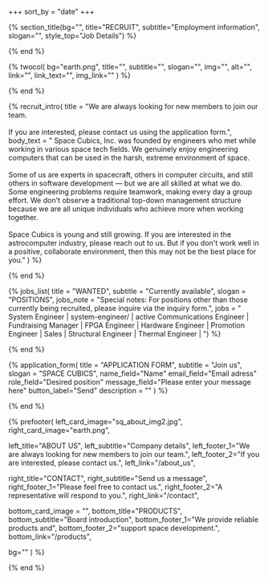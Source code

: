 +++
sort_by = "date"
+++

{% section_title(bg="", title="RECRUIT", subtitle="Employment information", slogan="", style_top="Job Details") %}
<!--display element -->
{% end %}

{% twocol(
  bg="earth.png",
  title="",
  subtitle="",
  slogan="",
  img="",
  alt="",
  link="",
  link_text="",
  img_link=""
) %}
<!-- no text -->
{% end %}

{% recruit_intro(
  title = "We are always looking for new members to join our team. <br><br> If you are interested, please contact us using the application form.",
  body_text = "
 Space Cubics, Inc. was founded by engineers who met while working in various space tech fields. We genuinely enjoy engineering computers that can be used in the harsh, extreme environment of space.
<br><br>
 Some of us are experts in spacecraft, others in computer circuits, and still others in software development — but we are all skilled at what we do. Some engineering problems require teamwork, making every day a group effort. We don't observe a traditional top-down management structure because we are all unique individuals who achieve more when working together.
 <br><br>
Space Cubics is young and still growing. If you are interested in the astrocomputer industry, please reach out to us. But if you don't work well in a positive, collaborate environment, then this may not be the best place for you."
) %}
<!-- no text -->
{% end %}

{% jobs_list(
  title = "WANTED",
  subtitle = "Currently available",
  slogan = "POSITIONS",
  jobs_note = "Special notes: For positions other than those currently being recruited, please inquire via the inquiry form.",
  jobs = "
System Engineer | system-engineer/ | active
Communications Engineer |
Fundraising Manager |
FPGA Engineer |
Hardware Engineer |
Promotion Engineer |
Sales |
Structural Engineer |
Thermal Engineer |
") %}
<!-- no text -->
{% end %}



{% application_form(
  title = "APPLICATION FORM",
  subtitle = "Join us",
  slogan = "SPACE CUBICS",
  name_field="Name"
  email_field="Email adress"
  role_field="Desired position"
  message_field="Please enter your message here"
  button_label="Send"
  description = ""
) %}
<!-- no text -->
{% end %}

{% prefooter(
  left_card_image="sq_about_img2.jpg", 
  right_card_image="earth.png",

  left_title="ABOUT US",
  left_subtitle="Company details",
  left_footer_1="We are always looking for new members to join our team.",
  left_footer_2="If you are interested, please contact us.",
  left_link="/about_us",

  right_title="CONTACT",
  right_subtitle="Send us a message",
  right_footer_1="Please feel free to contact us.",
  right_footer_2="A representative will respond to you.",
  right_link="/contact",

  bottom_card_image = "<!--display element -->",
  bottom_title="PRODUCTS",
  bottom_subtitle="Board introduction",
  bottom_footer_1="We provide reliable products and",
  bottom_footer_2="support space development.",
  bottom_link="/products",

  bg=""
) %}
<!--display element -->
{% end %}
